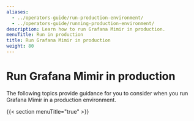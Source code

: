 ```yaml
---
aliases:
  - ../operators-guide/run-production-environment/
  - ../operators-guide/running-production-environment/
description: Learn how to run Grafana Mimir in production.
menuTitle: Run in production
title: Run Grafana Mimir in production
weight: 80
---
```


<!-- Note: This topic is mounted in the GEM documentation. Ensure that all updates are also applicable to GEM. -->

# Run Grafana Mimir in production

The following topics provide guidance for you to consider when you run Grafana Mimir in a production environment.

{{< section menuTitle="true" >}}
